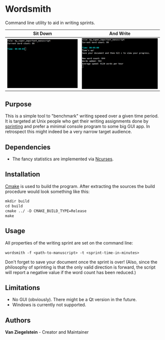# Wordsmith
Command line utility to aid in writing sprints.

| Sit Down | And Write |
| --- | --- |
| <img src="screenshots/sprint1.png"> | <img src="screenshots/sprint2.png"> |

## Purpose

This is a simple tool to "benchmark" writing speed over a given time period.
It is targeted at Unix people who get their writing assignments done by 
[sprinting](http://xulonpressblog.com/author-inspirations/writing-prompts-word-sprints/) and
prefer a minimal console program to some big GUI app. In retrospect this might indeed be
a very narrow target audience. 

## Dependencies
* The fancy statistics are implemented via [Ncurses](https://invisible-island.net/ncurses/ncurses.html).

## Installation
[Cmake](https://cmake.org/) is used to build the program. After extracting the sources the build procedure
would look something like this:

```
mkdir build
cd build
cmake ../ -D CMAKE_BUILD_TYPE=Release
make
```

## Usage
All properties of the writing sprint are set on the command line:

`wordsmith -f <path-to-manuscript> -t <sprint-time-in-minutes>`

Don't forget to save your document once the sprint is over! (Also, since the philosophy of sprinting is that
the only valid direction is forward, the script will report a negative value if the word count has been reduced.)

## Limitations
* No GUI (obviously). There might be a Qt version in the future.
* Windows is currently not supported.

## Authors
**Van Ziegelstein** - Creator and Maintainer
